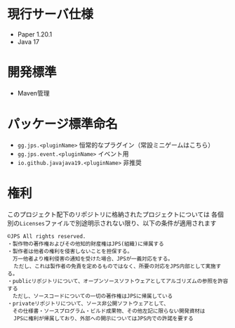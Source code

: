 # 現行サーバ仕様
- Paper 1.20.1
- Java 17 
# 開発標準
- Maven管理
# パッケージ標準命名
- `gg.jps.<pluginName>` 恒常的なプラグイン（常設ミニゲームはこちら）
- `gg.jps.event.<pluginName>` イベント用
- `io.github.javajava19.<pluginName>` 非推奨

# 権利
このプロジェクト配下のリポジトリに格納されたプロジェクトについては
各個別の`Licenses`ファイルで別途明示されない限り、以下の条件が適用されます
```
©JPS All rights reserved.
・製作物の著作権およびその他知的財産権はJPS(組織)に帰属する
・製作者は他者の権利を侵害しないことを担保する。
　万一他者より権利侵害の通知を受けた場合、JPSが一義対応をする。
  ただし、これは製作者の免責を定めるものではなく、所要の対応をJPS内部として実施する。
・publicリポジトリについて、オープンソースソフトウェアとしてアルゴリズムの参照を許容する
　ただし、ソースコードについての一切の著作権はJPSに帰属している
・privateリポジトリについて、ソース非公開ソフトウェアとして、
　その仕様書・ソースプログラム・ビルド成果物、その他左記に限らない開発資材は
  JPSに権利が帰属しており、外部への開示についてはJPS内での許諾を要する
```
